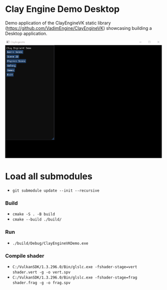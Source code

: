 # Clay Engine Demo Desktop

Demo application of the ClayEngineVK static library (https://github.com/VadimEngine/ClayEngineVK) showcasing building a Desktop application. 

![alt text](./ScreenShots/VKDesktopDemoGif.gif)

# Load all submodules
- `git submodule update --init --recursive`

### Build
- `cmake -S . -B build`
- `cmake --build ./build/`

### Run
- `./build/Debug/ClayEngineVKDemo.exe`

### Compile shader
- `C:/VulkanSDK/1.3.296.0/Bin/glslc.exe -fshader-stage=vert shader.vert -g -o vert.spv`
- `C:/VulkanSDK/1.3.296.0/Bin/glslc.exe -fshader-stage=frag shader.frag -g -o frag.spv`
